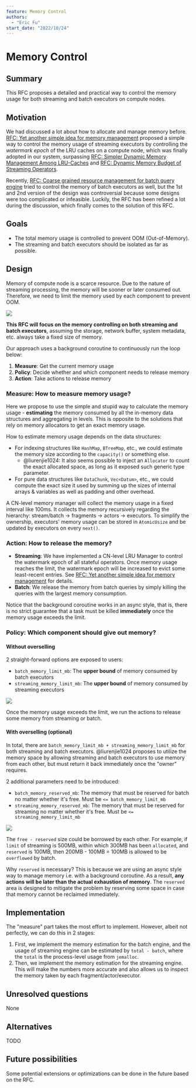 ```yaml
---
feature: Memory Control
authors:
  - "Eric Fu"
start_date: "2022/10/24"
---
```


# Memory Control



## Summary

This RFC proposes a detailed and practical way to control the memory usage for both streaming and batch executors on compute nodes.

## Motivation

We had discussed a lot about how to allocate and manage memory before. [RFC: Yet another simple idea for memory management](https://singularity-data.quip.com/CldAAcFmzZSO/Yet-another-simple-idea-for-memory-management) proposed a simple way to control the memory usage of streaming executors by controlling the *watermark epoch* of the LRU caches on a compute node, which was finally adopted in our system, surpassing [RFC: Simpler Dynamic Memory Management Among LRU-Caches](https://singularity-data.quip.com/A1kHAOBUo3Im/RFC-Simpler-Dynamic-Memory-Management-Among-LRU-Caches) and [RFC: Dynamic Memory Budget of Streaming Operators](https://singularity-data.quip.com/J9KYAQc2xIbr/RFC-Dynamic-Memory-Budget-of-Streaming-Operators).

Recently, [RFC: Coarse grained resource management for batch query engine](https://github.com/risingwavelabs/rfcs/pull/11) tried to control the memory of batch executors as well, but the 1st and 2nd version of the design was controversial because some designs were too complicated or infeasible. Luckily, the RFC has been refined a lot during the discussion, which finally comes to the solution of this RFC. 

## Goals

- The total memory usage is controlled to prevent OOM (Out-of-Memory).
- The streaming and batch executors should be isolated as far as possible.

## Design

Memory of compute node is a scarce resource. Due to the nature of streaming processing, the memory will be sooner or later consumed out. Therefore, we need to limit the memory used by each component to prevent OOM.

![](images/overall-memory-allocation.drawio.svg)

**This RFC will focus on the memory controlling on both streaming and batch executors**, assuming the storage, network buffer, system metadata, etc. always take a fixed size of memory.

Our approach uses a background coroutine to continuously run the loop below:

1. **Measure**: Get the current memory usage
2. **Policy**: Decide whether and which component needs to release memory
3. **Action**: Take actions to release memory

### Measure: How to measure memory usage?

Here we propose to use the simple and stupid way to calculate the memory usage - **estimating** the memory consumed by all the in-memory data structures and aggregating in levels. This is opposite to the solutions that rely on memory allocators to get an exact memory usage.

How to estimate memory usage depends on the data structures:

- For indexing structures like `HashMap`, `BTreeMap`, etc., we could estimate the memory size according to the `capacity()` or something else. 
   - @liurenjie1024: It also seems possible to inject an `Allocator` to count the exact allocated space, as long as it exposed such generic type parameter.
- For pure data structures like `DataChunk`, `Vec<Datum>`, etc., we could compute the exact size it used by summing up the sizes of internal arrays & variables as well as padding and other overhead.

A CN-level memory manager will collect the memory usage in a fixed interval like 100ms. It collects the memory recursively regarding the hierarchy: stream/batch -> fragments -> actors -> executors. To simplify the ownership, executors' memory usage can be stored in `AtomicUsize` and be updated by executors on every `next()`.

### Action: How to release the memory?

- **Streaming**: We have implemented a CN-level LRU Manager to control the watermark epoch of all stateful operators. Once memory usage reaches the limit, the watermark epoch will be increased to evict some least-recent entries. See [RFC: Yet another simple idea for memory management](https://singularity-data.quip.com/CldAAcFmzZSO/Yet-another-simple-idea-for-memory-management) for details.
- **Batch**: We release the memory from batch queries by simply killing the queries with the largest memory consumption.

Notice that the background coroutine works in an async style, that is, there is no strict guarantee that a task must be killed **immediately** once the memory usage exceeds the limit. 

### Policy: Which component should give out memory?

#### Without overselling

2 straight-forward options are exposed to users:

- `batch_memory_limit_mb`: The **upper bound** of memory consumed by batch executors
- `streaming_memory_limit_mb`: The **upper bound** of memory consumed by streaming executors

![](images/policy-without-overselling.drawio.svg)

Once the memory usage exceeds the limit, we run the actions to release some memory from streaming or batch.

#### With overselling (optional)

In total, there are `batch_memory_limit_mb + streaming_memory_limit_mb` for both streaming and batch executors. @liurenjie1024 proposes to utilize the memory space by allowing streaming and batch executors to use memory from each other, but must return it back immediately once the "owner" requires.

2 additional parameters need to be introduced:

- `batch_memory_reserved_mb`: The memory that must be reserved for batch no matter whether it's free. Must be `<= batch_memory_limit_mb`
- `streaming_memory_reserved_mb`: The memory that must be reserved for streaming no matter whether it's free. Must be `<= streaming_memory_limit_mb`

![](images/policy-with-overselling.drawio.svg)

The `free - reserved` size could be borrowed by each other. For example, if `limit` of streaming is 500MB, within which 300MB has been `allocated`, and `reserved` is 100MB, then 200MB - 100MB = 100MB is allowed to be `overflowed` by batch.

Why `reserved` is necessary? This is because we are using an async style way to manage memory i.e. with a background coroutine. As a result, **any actions will be later than the actual exhaustion of memory**. The `reserved` area is designed to mitigate the problem by reserving some space in case that memory cannot be reclaimed immediately.

## Implementation

The "measure" part takes the most effort to implement. However, albeit not perfectly, we can do this in 2 stages:

1. First, we implement the memory estimation for the batch engine, and the usage of streaming engine can be estimated by `total - batch`, where the `total` is the process-level usage from `jemalloc`.
2. Then, we implement the memory estimation for the streaming engine. This will make the numbers more accurate and also allows us to inspect the memory taken by each fragment/actor/executor. 


## Unresolved questions

None


## Alternatives

TODO

## Future possibilities

Some potential extensions or optimizations can be done in the future based on the RFC.
